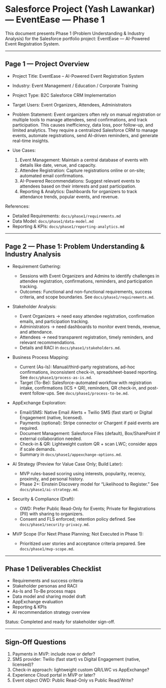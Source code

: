 # Salesforce Project (Yash Lawankar) — EventEase — Phase 1

This document presents Phase 1 (Problem Understanding & Industry Analysis) for the Salesforce portfolio project: EventEase — AI-Powered Event Registration System.

---

## Page 1 — Project Overview

- Project Title: EventEase – AI-Powered Event Registration System
- Industry: Event Management / Education / Corporate Training
- Project Type: B2C Salesforce CRM Implementation
- Target Users: Event Organizers, Attendees, Administrators

- Problem Statement:
  Event organizers often rely on manual registration or multiple tools to manage attendees, send confirmations, and track participation. This causes inefficiency, data loss, poor follow-up, and limited analytics. They require a centralized Salesforce CRM to manage events, automate registrations, send AI-driven reminders, and generate real-time insights.

- Use Cases:
  1) Event Management: Maintain a central database of events with details like date, venue, and capacity.
  2) Attendee Registration: Capture registrations online or on-site; automated email confirmations.
  3) AI-Powered Recommendations: Suggest relevant events to attendees based on their interests and past participation.
  4) Reporting & Analytics: Dashboards for organizers to track attendance trends, popular events, and revenue.

References:
- Detailed Requirements: `docs/phase1/requirements.md`
- Data Model: `docs/phase1/data-model.md`
- Reporting & KPIs: `docs/phase1/reporting-analytics.md`

---

## Page 2 — Phase 1: Problem Understanding & Industry Analysis

- Requirement Gathering:
  - Sessions with Event Organizers and Admins to identify challenges in attendee registration, confirmations, reminders, and participation tracking.
  - Outcomes: Functional and non-functional requirements, success criteria, and scope boundaries. See `docs/phase1/requirements.md`.

- Stakeholder Analysis:
  - Event Organizers → need easy attendee registration, confirmation emails, and participation tracking.
  - Administrators → need dashboards to monitor event trends, revenue, and attendance.
  - Attendees → need transparent registration, timely reminders, and relevant recommendations.
  - Details and RACI in `docs/phase1/stakeholders.md`.

- Business Process Mapping:
  - Current (As-Is): Manual/third-party registrations, ad-hoc confirmations, inconsistent check-in, spreadsheet-based reporting. See `docs/phase1/process-as-is.md`.
  - Target (To-Be): Salesforce-automated workflow with registration intake, confirmations (ICS + QR), reminders, QR check-in, and post-event follow-ups. See `docs/phase1/process-to-be.md`.

- AppExchange Exploration:
  - Email/SMS: Native Email Alerts + Twilio SMS (fast start) or Digital Engagement (native, licensed).
  - Payments (optional): Stripe connector or Chargent if paid events are required.
  - Document Management: Salesforce Files (default), Box/SharePoint if external collaboration needed.
  - Check-in & QR: Lightweight custom QR + scan LWC; consider apps if scale demands.
  - Summary in `docs/phase1/appexchange-options.md`.

- AI Strategy (Preview for Value Case Only; Build Later):
  - MVP rules-based scoring using interests, popularity, recency, proximity, and personal history.
  - Phase 2+: Einstein Discovery model for “Likelihood to Register.” See `docs/phase1/ai-strategy.md`.

- Security & Compliance (Draft):
  - OWD: Prefer Public Read-Only for Events; Private for Registrations (PII) with sharing to organizers.
  - Consent and FLS enforced; retention policy defined. See `docs/phase1/security-privacy.md`.

- MVP Scope (For Next Phase Planning; Not Executed in Phase 1):
  - Prioritized user stories and acceptance criteria prepared. See `docs/phase1/mvp-scope.md`.

---

## Phase 1 Deliverables Checklist

- Requirements and success criteria
- Stakeholder personas and RACI
- As-Is and To-Be process maps
- Data model and sharing model draft
- AppExchange evaluation
- Reporting & KPIs
- AI recommendation strategy overview

Status: Completed and ready for stakeholder sign-off.

---

## Sign-Off Questions

1) Payments in MVP: include now or defer?
2) SMS provider: Twilio (fast start) vs Digital Engagement (native, licensed)?
3) Check-in approach: lightweight custom QR/LWC vs AppExchange?
4) Experience Cloud portal in MVP or later?
5) Event object OWD: Public Read-Only vs Public Read/Write?


